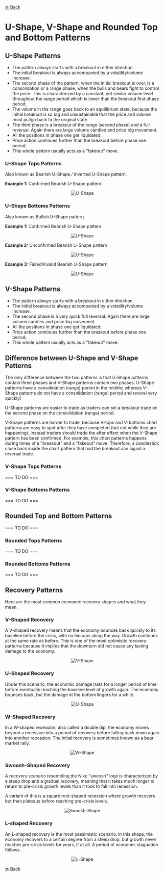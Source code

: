 [🔙 Back](https://github.com/chartingshow/documentation/blob/master/trading/glossary.md)

# U-Shape, V-Shape and Rounded Top and Bottom Patterns

## U-Shape Patterns

- The pattern always starts with a breakout in either direction.
- The initial breakout is always accompanied by a volatility/volume increase.
- The second phase of the pattern, when the initial breakout is over, is a consolidation or a range phase, when the bulls and bears fight to control the price. This is characterized by a constant, yet similar volume level throughout the range period which is lower than the breakout first phase period.
- The volume in the range goes back to an equilibrium state, because the initial breakout is so big and unsustainable that the price and volume must pullgo back to the original state.
- The third phase is a breakout of the range (second phase) and a full reversal. Again there are large volume candles and price big movement.
- All the positions in phase one get liquidated.
- Price action continues further than the breakout before phase one period.
- This whole pattern usually acts as a "fakeout" move.

### U-Shape Tops Patterns

Also known as Bearish U-Shape / Inverted U-Shape pattern.

**Example 1:** Confirmed Bearish U-Shape pattern

<p align="center"><img src="https://github.com/chartingshow/documentation/blob/master/assets/images/trading-glossary/Bearish%20U-Shape%20Pattern%201.jpg" alt="U-Shape"></p>

### U-Shape Bottoms Patterns

Also known as Bullish U-Shape pattern.

**Example 1:** Confirmed Bearish U-Shape pattern

<p align="center"><img src="https://github.com/chartingshow/documentation/blob/master/assets/images/trading-glossary/U-Shape%20Pattern%201.jpg" alt="U-Shape"></p>

**Example 2:** Unconfirmed Bearish U-Shape pattern

<p align="center"><img src="https://github.com/chartingshow/documentation/blob/master/assets/images/trading-glossary/U-Shape%20Pattern%202.jpg" alt="U-Shape"></p>

**Example 3:** Failed/Invalid Bearish U-Shape pattern

<p align="center"><img src="https://github.com/chartingshow/documentation/blob/master/assets/images/trading-glossary/U-Shape%20Pattern%203.jpg" alt="U-Shape"></p>

## V-Shape Patterns

- The pattern always starts with a breakout in either direction.
- The initial breakout is always accompanied by a volatility/volume increase.
- The second phase is a very quick full reversal. Again there are large volume candles and price big movement.
- All the positions in phase one get liquidated.
- Price action continues further than the breakout before phase one period.
- This whole pattern usually acts as a "fakeout" move.

## Difference between U-Shape and V-Shape Patterns

The only difference between the two patterns is that U-Shape patterns contain three phases and V-Shape patterns contain two phases. U-Shape patterns have a consolidation (range) period in the middle; whereas V-Shape patterns do not have a consolidation (range) period and reveral very quickly!

U-Shape patterns are easier to trade as traders can set a breakout trade on the second phase on the consolidation (range) period.

V-Shape patterns are harder to trade, because V-tops and V-bottoms chart patterns are easy to spot after they have completed (but not while they are happening). Instead traders should trade the after effect when the V-Shape pattern has been confirmed. For example, this chart patterns happens during times of a "breakout" and a "fakeout" move. Therefore, a candlestick close back inside the chart pattern that had the breakout can signal a reversal trade.

### V-Shape Tops Patterns

=== TO DO ===

### V-Shape Bottoms Patterns

=== TO DO ===

## Rounded Top and Bottom Patterns

=== TO DO ===

### Rounded Tops Patterns

=== TO DO ===

### Rounded Bottoms Patterns

=== TO DO ===

## Recovery Patterns

Here are the most common economic recovery shapes and what they mean.

### V-Shaped Recovery

A V-shaped recovery means that the economy bounces back quickly to its baseline before the crisis, with no hiccups along the way. Growth continues at the same rate as before. This is one of the most optimistic recovery patterns because it implies that the downturn did not cause any lasting damage to the economy.

<p align="center"><img src="https://github.com/chartingshow/documentation/blob/master/assets/images/trading-glossary/v-shape.jpg" alt="V-Shape"></p>

### U-Shaped Recovery

Under this scenario, the economic damage lasts for a longer period of time before eventually reaching the baseline level of growth again. The economy bounces back, but the damage at the bottom lingers for a while.

<p align="center"><img src="https://github.com/chartingshow/documentation/blob/master/assets/images/trading-glossary/u-shape.jpg" alt="U-Shape"></p>

### W-Shaped Recovery

In a W-shaped recession, also called a double dip, the economy moves beyond a recession into a period of recovery before falling back down again into another recession. The initial recovery is sometimes known as a bear market rally.

<p align="center"><img src="https://github.com/chartingshow/documentation/blob/master/assets/images/trading-glossary/w-shape.jpg" alt="W-Shape"></p>

### Swoosh-Shaped Recovery

A recovery scenario resembling the Nike "swoosh" logo is characterized by a steep drop and a gradual recovery, meaning that it takes much longer to return to pre-crisis growth levels than it took to fall into recession.

A variant of this is a square root-shaped recession where growth recovers but then plateaus before reaching pre-crisis levels.

<p align="center"><img src="https://github.com/chartingshow/documentation/blob/master/assets/images/trading-glossary/swoosh-shape.jpg" alt="Swoosh-Shape"></p>

### L-shaped Recovery

An L-shaped recovery is the most pessimistic scenario. In this shape, the economy recovers to a certain degree from a steep drop, but growth never reaches pre-crisis levels for years, if at all. A period of economic stagnation follows.

<p align="center"><img src="https://github.com/chartingshow/documentation/blob/master/assets/images/trading-glossary/l-shape.jpg" alt="L-Shape"></p>

[🔙 Back](https://github.com/chartingshow/documentation/blob/master/trading/glossary.md)
